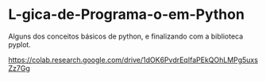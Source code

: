 # L-gica-de-Programa-o-em-Python
Alguns dos conceitos básicos de python, e finalizando com a biblioteca pyplot.

https://colab.research.google.com/drive/1dOK6PvdrEqIfaPEkQOhLMPg5uxsZz7Gg
